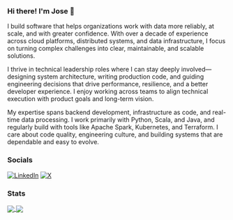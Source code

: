 ### Hi there! I'm Jose 👋
I build software that helps organizations work with data more reliably, at scale, and with greater confidence. With over a decade of experience across cloud platforms, distributed systems, and data infrastructure, I focus on turning complex challenges into clear, maintainable, and scalable solutions.

I thrive in technical leadership roles where I can stay deeply involved—designing system architecture, writing production code, and guiding engineering decisions that drive performance, resilience, and a better developer experience. I enjoy working across teams to align technical execution with product goals and long-term vision.

My expertise spans backend development, infrastructure as code, and real-time data processing. I work primarily with Python, Scala, and Java, and regularly build with tools like Apache Spark, Kubernetes, and Terraform. I care about code quality, engineering culture, and building systems that are dependable and easy to evolve.

### Socials
[![LinkedIn](https://img.shields.io/badge/LinkedIn-0077B5?style=for-the-badge&logo=linkedin&logoColor=white)](https://linkedin.com/in/josecsotomorales) [![X](https://img.shields.io/badge/X-000000?style=for-the-badge&logo=x&logoColor=white)](https://x.com/josecsmorales) 

### Stats
<a href="https://github.com/josecsotomorales?tab=repositories">
  <img align="center" src="https://github-readme-stats.vercel.app/api?username=josecsotomorales&show_icons=true&theme=transparent&include_all_commits=true&count_private=true&hide_title=true" />
</a>
<a href="https://github.com/josecsotomorales?tab=repositories">
  <img align="center" src="https://github-readme-stats.vercel.app/api/top-langs/?username=josecsotomorales&layout=compact" />
</a>
